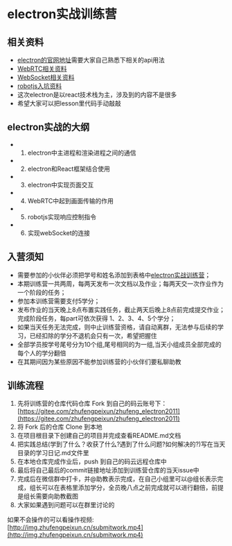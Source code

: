 # electron实战训练营


## 相关资料

- [electron的官网地址](https://www.electronjs.org/)需要大家自己熟悉下相关的api用法
- [WebRTC相关资料](https://zhuanlan.zhihu.com/p/86751078)
- [WebSocket相关资料](https://zhuanlan.zhihu.com/p/74326818)
- [robotjs入坑资料](https://blog.csdn.net/simplehouse/article/details/89944108?ops_request_misc=%257B%2522request%255Fid%2522%253A%2522160482126019724838520052%2522%252C%2522scm%2522%253A%252220140713.130102334..%2522%257D&request_id=160482126019724838520052&biz_id=0&utm_medium=distribute.pc_search_result.none-task-blog-2~all~top_click~default-1-89944108.pc_first_rank_v2_rank_v28&utm_term=robotjs&spm=1018.2118.3001.4449)
- 这次electron是以react技术栈为主，涉及到的内容不是很多
- 希望大家可以把lesson里代码手动敲敲

## electron实战的大纲

- 1. electron中主进程和渲染进程之间的通信
- 2. electron和React框架结合使用
- 3. electron中实现页面交互
- 4. WebRTC中起到画面传输的作用
- 5. robotjs实现响应控制指令
- 6. 实现webSocket的连接

## 入营须知

- 需要参加的小伙伴必须把学号和姓名添加到表格中[electron实战训练营](https://shimo.im/sheets/qXGktWPC6ykdGdKr/MODOC/)；
- 本期训练营一共两周，每两天发布一次文档以及作业；每两天交一次作业作为一个阶段的任务；
- 参加本训练营需要支付5学分；
- 发布作业的当天晚上8点布置实践任务，截止两天后晚上8点前完成提交作业；完成阶段任务，每part可依次获得 1、2、3、4、5个学分；
- 如果当天任务无法完成，则中止训练营资格，请自动离群，无法参与后续的学习，已经扣除的学分不退机会只有一次，希望把握住
- 全部学员按学号尾号分为10个组,尾号相同的为一组,当天小组成员全部完成的每个人的学分翻倍
- 在其期间因为某些原因不能参加训练营的小伙伴们要私聊助教

## 训练流程

1. 先将训练营的仓库代码仓库 Fork 到自己的码云账号下：[https://gitee.com/zhufengpeixun/zhufeng_electron2011](https://gitee.com/zhufengpeixun/zhufeng_electron2011)
2. 将 Fork 后的仓库 Clone 到本地
3. 在项目根目录下创建自己的项目并完成查看README.md文档
4. 把实践总结(学到了什么？收获了什么?遇到了什么问题?如何解决的?)写在当天目录的学习日记.md文件里
5. 在本地仓库完成作业后，push 到自己的码云远程仓库中
6. 最后将自己最后的commit链接地址添加到训练营仓库的当天issue中
7. 完成后在微信群中打卡，并@助教表示完成，在自己小组里可以@组长表示完成，组长可以在表格里添加学分，全员晚八点之前完成就可以进行翻倍，前提是组长需要向助教截图
8. 大家如果遇到问题可以在群里讨论的

如果不会操作的可以看操作视频:[http://img.zhufengpeixun.cn/submitwork.mp4](http://img.zhufengpeixun.cn/submitwork.mp4)
